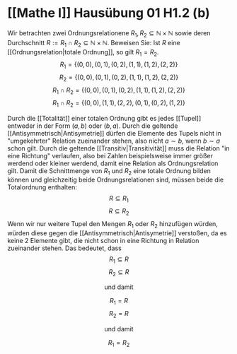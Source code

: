 # [[Mathe I]] Hausübung 01 H1.2 (b)
Wir betrachten zwei Ordnungsrelationene $R_1,R_2\subseteq\mathbb{N}\times\mathbb{N}$ sowie deren Durchschnitt $R:=R_1\cap R_2\subseteq\mathbb{N}\times\mathbb{N}$.
Beweisen Sie: Ist $R$ eine [[Ordnungsrelation|totale Ordnung]], so gilt $R_1=R_2$.
$$R_1=\{(0,0),(0,1),(0,2),(1,1),(1,2),(2,2)\}$$
$$R_2=\{(0,0),(0,1),(0,2),(1,1),(1,2),(2,2)\}$$
$$R_1\cap R_2=\{(0,0),(0,1),(0,2),(1,1),(1,2),(2,2)\}$$
$$R_1\cap R_2=\{(0,0),(1,1),(2,2),(0,1),(0,2),(1,2)\}$$

Durch die [[Totalität]] einer totalen Ordnung gibt es jedes [[Tupel]] entweder in der Form $(a,b)$ oder $(b,a)$.
Durch die geltende [[Antisymmetrisch|Antisymetrie]] dürfen die Elemente des Tupels nicht in "umgekehrter" Relation zueinander stehen, also nicht $a\sim b$, wenn $b\sim a$ schon gilt.
Durch die geltende [[Transitiv|Transitivität]] muss die Relation "in eine Richtung" verlaufen, also bei Zahlen beispielsweise immer größer werdend oder kleiner werdend, damit eine Relation als Ordnungsrelation gilt.
Damit die Schnittmenge von $R_1$ und $R_2$ eine totale Ordnung bilden können und gleichzeitig beide Ordnungsrelationen sind, müssen beide die Totalordnung enthalten:
$$R\subseteq R_1$$
$$R\subseteq R_2$$
Wenn wir nur weitere Tupel den Mengen $R_1$ oder $R_2$ hinzufügen würden, würden diese gegen die [[Antisymmetrisch|Antisymetrie]] verstoßen, da es keine 2 Elemente gibt, die nicht schon in eine Richtung in Relation zueinander stehen. 
Das bedeutet, dass
$$R_1\subseteq R$$
$$R_2\subseteq R$$
<center>und damit</center>

$$R_1=R$$
$$R_2=R$$
<center>und damit</center>

$$R_1=R_2$$